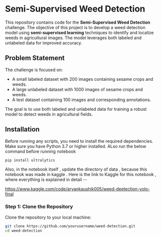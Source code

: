 # Semi-Supervised Weed Detection

This repository contains code for the **Semi-Supervised Weed Detection** challenge. The objective of this project is to develop a weed detection model using **semi-supervised learning** techniques to identify and localize weeds in agricultural images. The model leverages both labeled and unlabeled data for improved accuracy.

## Problem Statement

The challenge is focused on:
- A small labeled dataset with 200 images containing sesame crops and weeds.
- A large unlabeled dataset with 1000 images of sesame crops and weeds.
- A test dataset containing 100 images and corresponding annotations.

The goal is to use both labeled and unlabeled data for training a robust model to detect weeds in agricultural fields.

## Installation

Before running any scripts, you need to install the required dependencies. Make sure you have Python 3.7 or higher installed. ALso run the below command before running notebook
```bash
pip install ultralytics
```
Also, in the notebook itself , update the directory of data , because this notebook was made in kaggle . Here is the link to Kaggle for this notebook , where everything is explained in detail --

https://www.kaggle.com/code/aryankaushik005/weed-deetection-yolo-final

### Step 1: Clone the Repository

Clone the repository to your local machine:

```bash
git clone https://github.com/yourusername/weed-detection.git
cd weed-detection
